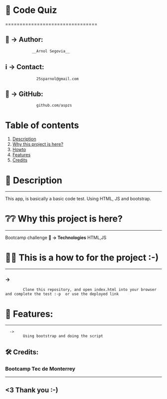 
# 📌 Code Quiz
================================

## 🚻 -> Author:  
                __Arnol Segovia__
## ℹ️ -> Contact: 
                  25sparnol@gmail.com
## 🎒 -> GitHub: 
                  github.com/aspzs
                  
                  
# Table of contents
1. [Description](#description)
2. [Why this project is here?](#why)
3. [Howto](#howto)
4. [Features](#features)
5. [Credits](#credits)                  



# 📝 Description <a name="description"></a>
----------------	
This app, is basically a basic code test. Using HTML, JS and bootstrap.


# ❔❔ Why this project is here? <a name="why"></a>
-------------------------------
  Bootcamp challenge
        **🧩 -> Technologies** 
          HTML,JS


# 🤹‍♀️ This is a how to for the project :-) <a name="howto"></a>
-----------------------------------------
###      ->  
            Clone this repository, and open index.html into your browser and complete the test :-p  or use the deployed link
      
# 🚀 Features: <a name="features"></a>
--------------
      ->  
            Using bootstrap and doing the script

## 🛠 Credits: <a name="credits"></a>
### Bootcamp Tec de Monterrey

------------------
<3 Thank you :-)
------------------


